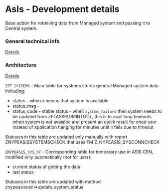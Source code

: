 # AsIs - Development details

Base addon for retrieving data from Managed system and passing it to Central system.

### General technical info
[Details](/tech/asis.md)

### Architecture
[Details](dev/arch/asis.pptx)

`ZFT_SYSTEMS` - Main table for systems
stores general Managed system data including:
- status - when `X` means that system is available
- status_msg - 
- status_code - stable status - when `system_failure` then system needs to be updated from ZFTASISADMINTOOL, this is to avail long timeouts when system is not avaialbe and present an quick result for enad user instead of application hanging for minutes until it fails due to timeout

Statuses in this table are updated only manually with report ZNYPEASISSYSTEMSCHECK that uses FM Z_NYPEASIS_SYSCONNCHECK

`ZNYPEASIS_SYS_ST` - Corresponding table for temporary use in ASIS CEN, modified only automatically (not for user):
- current status of getting the data
- last status


Statuses in this table are updated with method znypeasiscen=>update_system_status
